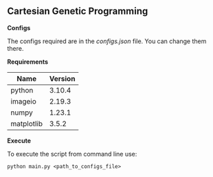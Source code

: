 ## Cartesian Genetic Programming

**Configs**

The configs required are in the *configs.json* file. You can change them there.

**Requirements**

| Name       | Version |
|------------|---------|
 | python     | 3.10.4   |
| imageio    | 2.19.3  |
| numpy      | 1.23.1  |
 | matplotlib | 3.5.2   |

**Execute**

To execute the script from command line use:

`python main.py <path_to_configs_file>`